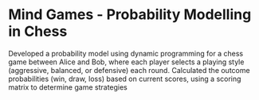 # Mind Games - Probability Modelling in Chess
Developed a probability model using dynamic programming for a chess game between Alice and Bob, where each player selects a playing style (aggressive, balanced, or defensive) each round. Calculated the outcome probabilities (win, draw, loss) based on current scores, using a scoring matrix to determine game strategies
